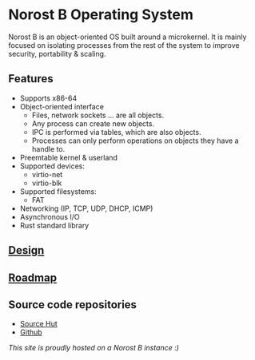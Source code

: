 # Norost B Operating System

Norost B is an object-oriented OS built around a microkernel. It is mainly
focused on isolating processes from the rest of the system to improve security,
portability & scaling.


## Features

- Supports x86-64
- Object-oriented interface
  - Files, network sockets ... are all objects.
  - Any process can create new objects.
  - IPC is performed via tables, which are also objects.
  - Processes can only perform operations on objects they have a handle to.
- Preemtable kernel & userland
- Supported devices:
  - virtio-net
  - virtio-blk
- Supported filesystems:
  - FAT
- Networking (IP, TCP, UDP, DHCP, ICMP)
- Asynchronous I/O
- Rust standard library


## [Design](design)


## [Roadmap](roadmap)


## Source code repositories

- [Source Hut](https://git.sr.ht/~demindiro/norost-b)
- [Github](https://github.com/Demindiro/norost-b)


_This site is proudly hosted on a Norost B instance :)_
